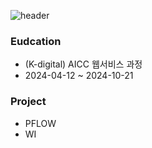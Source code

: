 ![header](https://capsule-render.vercel.app/api?type=rect&color=auto&height=300&section=header&text=Beiggner%20FrontEnd&fontSize=70)



### Eudcation
* (K-digital) AICC 웹서비스 과정
* 2024-04-12 ~ 2024-10-21

### Project
* PFLOW 
* WI

 
